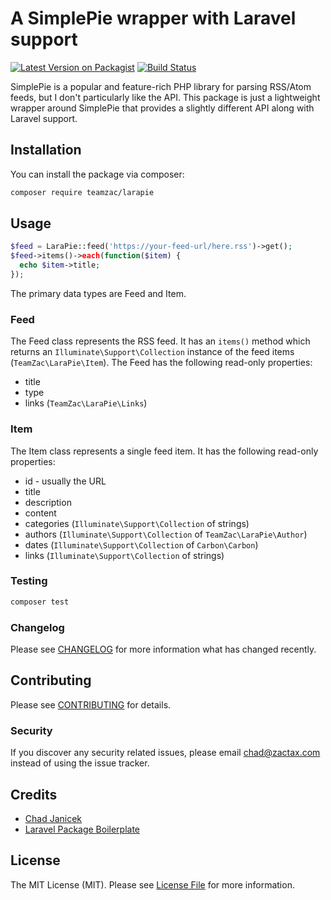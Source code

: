 # A SimplePie wrapper with Laravel support

[![Latest Version on Packagist](https://img.shields.io/packagist/v/teamzac/larapie.svg?style=flat-square)](https://packagist.org/packages/teamzac/larapie)
[![Build Status](https://img.shields.io/travis/teamzac/larapie/master.svg?style=flat-square)](https://travis-ci.org/teamzac/larapie)

SimplePie is a popular and feature-rich PHP library for parsing RSS/Atom feeds, but I don't particularly like the API. This package is just a lightweight wrapper around SimplePie that provides a slightly different API along with Laravel support.

## Installation

You can install the package via composer:

```bash
composer require teamzac/larapie
```
 
## Usage

``` php
$feed = LaraPie::feed('https://your-feed-url/here.rss')->get();
$feed->items()->each(function($item) {
  echo $item->title;
});
```

The primary data types are Feed and Item. 

### Feed

The Feed class represents the RSS feed. It has an ```items()``` method which returns an ```Illuminate\Support\Collection``` instance of the feed items (```TeamZac\LaraPie\Item```). The Feed has the following read-only properties:

* title
* type
* links (```TeamZac\LaraPie\Links```)

### Item

The Item class represents a single feed item. It has the following read-only properties:

* id - usually the URL
* title
* description
* content
* categories (```Illuminate\Support\Collection``` of strings)
* authors (```Illuminate\Support\Collection``` of ```TeamZac\LaraPie\Author```)
* dates (```Illuminate\Support\Collection``` of ```Carbon\Carbon```)
* links (```Illuminate\Support\Collection``` of strings)

### Testing

``` bash
composer test
```

### Changelog

Please see [CHANGELOG](CHANGELOG.md) for more information what has changed recently.

## Contributing

Please see [CONTRIBUTING](CONTRIBUTING.md) for details.

### Security

If you discover any security related issues, please email chad@zactax.com instead of using the issue tracker.

## Credits

- [Chad Janicek](https://github.com/teamzac)
- [Laravel Package Boilerplate](https://laravelpackageboilerplate.com)

## License

The MIT License (MIT). Please see [License File](LICENSE.md) for more information.